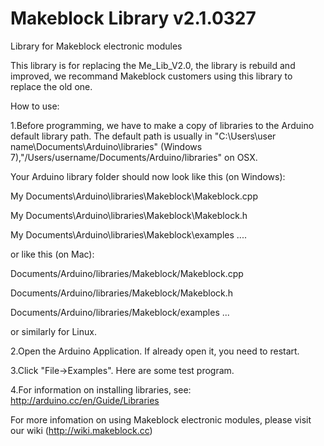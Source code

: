 Makeblock Library v2.1.0327
=============

Library for Makeblock electronic modules

This library is for replacing the Me_Lib_V2.0, the library is rebuild and improved, we recommand Makeblock customers using this library to replace the old one. 

How to use:

1.Before programming, we have to make a copy of libraries to the Arduino default library path. The default path is usually in "C:\Users\user name\Documents\Arduino\libraries" (Windows 7),"/Users/username/Documents/Arduino/libraries" on OSX.

Your Arduino library folder should now look like this (on Windows):

  My Documents\Arduino\libraries\Makeblock\Makeblock.cpp
  
  My Documents\Arduino\libraries\Makeblock\Makeblock.h
  
  My Documents\Arduino\libraries\Makeblock\examples
  ....

or like this (on Mac):

  Documents/Arduino/libraries/Makeblock/Makeblock.cpp
  
  Documents/Arduino/libraries/Makeblock/Makeblock.h
  
  Documents/Arduino/libraries/Makeblock/examples
  ...

or similarly for Linux. 

2.Open the Arduino Application. If already open it, you need to restart.

3.Click "File->Examples". Here are some test program.

4.For information on installing libraries, see: http://arduino.cc/en/Guide/Libraries

For more infomation on using Makeblock electronic modules, please visit our wiki (http://wiki.makeblock.cc)